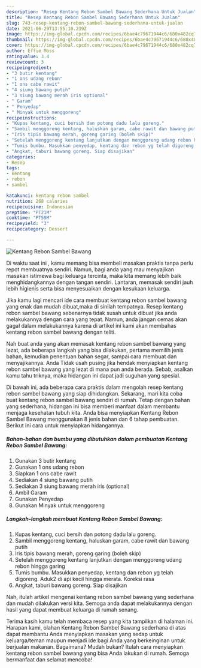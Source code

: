 ```yaml
---
description: "Resep Kentang Rebon Sambel Bawang Sederhana Untuk Jualan"
title: "Resep Kentang Rebon Sambel Bawang Sederhana Untuk Jualan"
slug: 743-resep-kentang-rebon-sambel-bawang-sederhana-untuk-jualan
date: 2021-06-29T13:55:10.239Z
image: https://img-global.cpcdn.com/recipes/6bae4c79671944c6/680x482cq70/kentang-rebon-sambel-bawang-foto-resep-utama.jpg
thumbnail: https://img-global.cpcdn.com/recipes/6bae4c79671944c6/680x482cq70/kentang-rebon-sambel-bawang-foto-resep-utama.jpg
cover: https://img-global.cpcdn.com/recipes/6bae4c79671944c6/680x482cq70/kentang-rebon-sambel-bawang-foto-resep-utama.jpg
author: Effie Moss
ratingvalue: 3.4
reviewcount: 3
recipeingredient:
- "3 butir kentang"
- "1 ons udang rebon"
- "1 ons cabe rawit"
- "4 siung bawang putih"
- "3 siung bawang merah iris optional"
- " Garam"
- " Penyedap"
- " Minyak untuk menggoreng"
recipeinstructions:
- "Kupas kentang, cuci bersih dan potong dadu lalu goreng."
- "Sambil menggoreng kentang, haluskan garam, cabe rawit dan bawang putih"
- "Iris tipis bawang merah, goreng garing (boleh skip)"
- "Setelah menggoreng kentang lanjutkan dengan menggoreng udang rebon hingga garing"
- "Tumis bumbu. Masukkan penyedap, kentang dan rebon yg telah digoreng. Aduk2 di api kecil hingga merata. Koreksi rasa"
- "Angkat, taburi bawang goreng. Siap disajikan"
categories:
- Resep
tags:
- kentang
- rebon
- sambel

katakunci: kentang rebon sambel 
nutrition: 268 calories
recipecuisine: Indonesian
preptime: "PT21M"
cooktime: "PT59M"
recipeyield: "3"
recipecategory: Dessert

---
```



![Kentang Rebon Sambel Bawang](https://img-global.cpcdn.com/recipes/6bae4c79671944c6/680x482cq70/kentang-rebon-sambel-bawang-foto-resep-utama.jpg)

Di waktu  saat ini , kamu memang bisa membeli masakan praktis tanpa perlu repot membuatnya sendiri. Namun, bagi anda yang mau menyajikan masakan istimewa bagi keluarga tercinta, maka kita memang lebih baik menghidangkannya dengan tangan sendiri. Lantaran, memasak sendiri jauh lebih higienis serta bisa menyesuaikan dengan kesukaan keluarga.

Jika kamu lagi mencari ide cara membuat kentang rebon sambel bawang yang enak dan mudah dibuat,maka di sinilah tempatnya. Resep kentang rebon sambel bawang  sebenarnya tidak susah untuk dibuat jika anda melakukannya dengan cara yang tepat. Namun, anda jangan cemas akan gagal dalam melakukannya 
karena di artikel ini kami akan membahas kentang rebon sambel bawang dengan teliti.  



Nah buat anda yang akan memasak kentang rebon sambel bawang yang lezat, ada beberapa langkah yang bisa dilakukan, pertama memilih jenis bahan, kemudian penentuan bahan segar, sampai cara membuat dan menyajikannya. Anda Tidak usah pusing jika hendak menyiapkan kentang rebon sambel bawang yang lezat di mana pun anda berada. Sebab, asalkan kamu  tahu triknya, maka hidangan ini dapat jadi suguhan yang spesial.

Di bawah ini, ada beberapa cara praktis  dalam mengolah resep kentang rebon sambel bawang yang siap dihidangkan. Sekarang, mari kita coba buat kentang rebon sambel bawang sendiri di rumah. Tetap dengan bahan yang sederhana, hidangan ini bisa memberi manfaat dalam membantu menjaga kesehatan tubuh kita. Anda bisa menyiapkan Kentang Rebon Sambel Bawang menggunakan 8 jenis bahan dan 6 tahap pembuatan. Berikut ini cara untuk menyiapkan hidangannya.

<!--inarticleads1-->

##### Bahan-bahan dan bumbu yang dibutuhkan dalam pembuatan Kentang Rebon Sambel Bawang:

1. Gunakan 3 butir kentang
1. Gunakan 1 ons udang rebon
1. Siapkan 1 ons cabe rawit
1. Sediakan 4 siung bawang putih
1. Sediakan 3 siung bawang merah iris (optional)
1. Ambil  Garam
1. Gunakan  Penyedap
1. Gunakan  Minyak untuk menggoreng




<!--inarticleads2-->

##### Langkah-langkah membuat Kentang Rebon Sambel Bawang:

1. Kupas kentang, cuci bersih dan potong dadu lalu goreng.
1. Sambil menggoreng kentang, haluskan garam, cabe rawit dan bawang putih
1. Iris tipis bawang merah, goreng garing (boleh skip)
1. Setelah menggoreng kentang lanjutkan dengan menggoreng udang rebon hingga garing
1. Tumis bumbu. Masukkan penyedap, kentang dan rebon yg telah digoreng. Aduk2 di api kecil hingga merata. Koreksi rasa
1. Angkat, taburi bawang goreng. Siap disajikan




Nah, itulah artikel mengenai  kentang rebon sambel bawang  yang sederhana dan mudah dilakukan versi kita. Semoga anda dapat melakukannya dengan hasil yang dapat membuat keluarga di rumah senang. 

Terima kasih kamu telah membaca resep yang kita tampilkan di halaman ini. Harapan kami, olahan  Kentang Rebon Sambel Bawang sederhana di atas dapat membantu Anda menyiapkan masakan yang sedap untuk keluarga/teman maupun menjadi ide bagi Anda yang berkeinginan untuk berjualan makanan. Bagaimana? Mudah bukan? Itulah cara menyiapkan kentang rebon sambel bawang yang bisa Anda lakukan di rumah. Semoga bermanfaat dan selamat mencoba!

